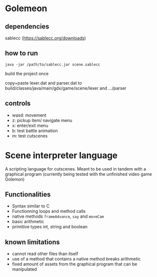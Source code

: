 # Golemeon

## dependencies

sablecc (https://sablecc.org/downloads)

## how to run

`java -jar /path/to/sablecc.jar scene.sablecc`

build the project once

copy+paste lexer.dat and parser.dat to build/classes/java/main/gdx/game/scene/lexer and .../parser

## controls

- wasd: movement
- z: pickup item/ navigate menu
- x: enter/exit menu
- b: test battle animation
- m: test cutscenes

# Scene interpreter language

A scripting language for cutscenes. Meant to be used in tandem with a graphical program
(currently being tested with the unfinished video game Golemon)

## Functionalities

- Syntax similar to C
- Functionning loops and method calls
- native methods `frameAdvance`, `say` and `moveCam`
- basic arithmetic
- primitive types int, string and boolean

## known limitations

- cannot read other files than itself
- use of a method that contains a native method breaks arithmetic
- fixed amount of assets from the graphical program that can be manipulated
